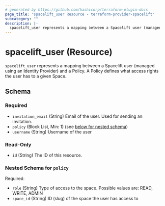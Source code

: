 ```yaml
---
# generated by https://github.com/hashicorp/terraform-plugin-docs
page_title: "spacelift_user Resource - terraform-provider-spacelift"
subcategory: ""
description: |-
  spacelift_user represents a mapping between a Spacelift user (managed using an Identity Provider) and a Policy. A Policy defines what access rights the user has to a given Space.
---
```


# spacelift_user (Resource)

`spacelift_user` represents a mapping between a Spacelift user (managed using an Identity Provider) and a Policy. A Policy defines what access rights the user has to a given Space.



<!-- schema generated by tfplugindocs -->
## Schema

### Required

- `invitation_email` (String) Email of the user. Used for sending an invitation.
- `policy` (Block List, Min: 1) (see [below for nested schema](#nestedblock--policy))
- `username` (String) Username of the user

### Read-Only

- `id` (String) The ID of this resource.

<a id="nestedblock--policy"></a>
### Nested Schema for `policy`

Required:

- `role` (String) Type of access to the space. Possible values are: READ, WRITE, ADMIN
- `space_id` (String) ID (slug) of the space the user has access to
